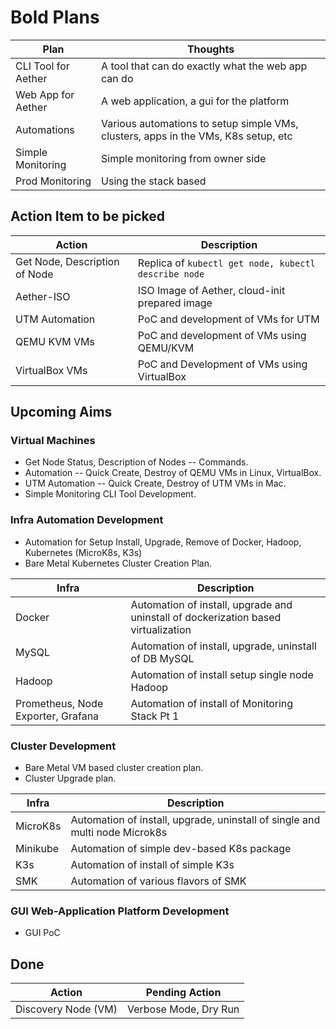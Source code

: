 # Bold Plans

| Plan | Thoughts | 
| --- | --- |
| CLI Tool for Aether | A tool that can do exactly what the web app can do |
| Web App for Aether | A web application, a gui for the platform |
| Automations | Various automations to setup simple VMs, clusters, apps in the VMs, K8s setup, etc |
| Simple Monitoring | Simple monitoring from owner side |
| Prod Monitoring | Using the stack based |
 

## Action Item to be picked
| Action | Description | 
| --- | --- |
| Get Node, Description of Node | Replica of `kubectl get node, kubectl describe node` |
| Aether-ISO | ISO Image of Aether, cloud-init prepared image |
| UTM Automation | PoC and development of VMs for UTM |
| QEMU KVM VMs | PoC and development of VMs using QEMU/KVM |
| VirtualBox VMs | PoC and Development of VMs using VirtualBox |


## Upcoming Aims

### Virtual Machines

* Get Node Status, Description of Nodes -- Commands.
* Automation -- Quick Create, Destroy of QEMU VMs in Linux, VirtualBox. 
* UTM Automation -- Quick Create, Destroy of UTM VMs in Mac.
* Simple Monitoring CLI Tool Development.

### Infra Automation Development

* Automation for Setup Install, Upgrade, Remove of Docker, Hadoop, Kubernetes (MicroK8s, K3s)
* Bare Metal Kubernetes Cluster Creation Plan.

| Infra | Description |
| --- | --- |
| Docker | Automation of install, upgrade and uninstall of dockerization based virtualization |
| MySQL | Automation of install, upgrade, uninstall of DB MySQL |
| Hadoop | Automation of install setup single node Hadoop |
| Prometheus, Node Exporter, Grafana | Automation of install of Monitoring Stack Pt 1 |

### Cluster Development

* Bare Metal VM based cluster creation plan.
* Cluster Upgrade plan.

| Infra | Description | 
| --- | --- |
| MicroK8s | Automation of install, upgrade, uninstall of single and multi node Microk8s |
| Minikube | Automation of simple dev-based K8s package |
| K3s | Automation of install of simple K3s |
| SMK | Automation of various flavors of SMK |


### GUI Web-Application Platform Development 

* GUI PoC


## Done

| Action | Pending Action |
| --- | --- |
| Discovery Node (VM) | Verbose Mode, Dry Run | 
